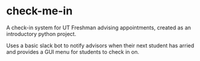 # check-me-in
A check-in system for UT Freshman advising appointments, created as an introductory python project.

Uses a basic slack bot to notify advisors when their next student has arried and provides a GUI menu for students to check in on.
